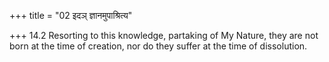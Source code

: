 +++
title = "02 इदञ् ज्ञानमुपाश्रित्य"

+++
14.2 Resorting to this knowledge, partaking of My Nature, they are not
born at the time of creation, nor do they suffer at the time of
dissolution.
